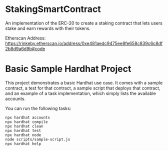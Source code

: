 # StakingSmartContract
An implementation of the ERC-20 to create a staking contract that lets users stake and earn rewards with their tokens.

Etherscan Address: https://rinkeby.etherscan.io/address/0xe481aedc9475ee8fe658c839c6c8df2b8d9a6d9b#code


# Basic Sample Hardhat Project

This project demonstrates a basic Hardhat use case. It comes with a sample contract, a test for that contract, a sample script that deploys that contract, and an example of a task implementation, which simply lists the available accounts.

You can run the following tasks:

```shell
npx hardhat accounts
npx hardhat compile
npx hardhat clean
npx hardhat test
npx hardhat node
node scripts/sample-script.js
npx hardhat help
```
